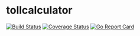 # tollcalculator

[![Build Status](https://github.com/conilas/tollcalculator/workflows/test%20and%20build/badge.svg)](https://github.com/conilas/tollcalculator/actions?workflow=test%20and%20build)
[![Coverage Status](https://coveralls.io/repos/github/conilas/tollcalculator/badge.svg?branch=master)](https://coveralls.io/github/conilas/tollcalculator?branch=master)
[![Go Report Card](https://goreportcard.com/badge/github.com/conilas/tollcalculator)](https://goreportcard.com/report/github.com/conilas/tollcalculator) 
